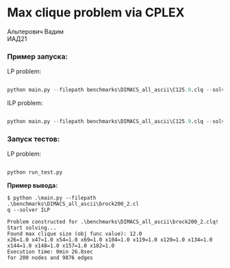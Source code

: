 # Max clique problem  via CPLEX

Альперович Вадим <br>
ИАД21

### Пример запуска:

LP problem:

```python

python main.py --filepath benchmarks\DIMACS_all_ascii\C125.9.clq --solver LP

```
 ILP problem:
 
```python

python main.py --filepath benchmarks\DIMACS_all_ascii\C125.9.clq --solver ILP

```

### Запуск тестов:

LP problem:

```python

python run_test.py

```

**Пример вывода:**
```
$ python .\main.py --filepath .\benchmarks\DIMACS_all_ascii\brock200_2.cl
q --solver ILP

Problem constructed for .\benchmarks\DIMACS_all_ascii\brock200_2.clq!
Start solving...
Found max clique size (obj func value): 12.0
x26=1.0 x47=1.0 x54=1.0 x69=1.0 x104=1.0 x119=1.0 x120=1.0 x134=1.0 x144=1.0 x148=1.0 x157=1.0 x182=1.0
Execution time: 0min 26.8sec
for 200 nodes and 9876 edges

```
